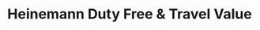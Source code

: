 ---
title: "Heinemann Duty Free & Travel Value"
url: /schoenefeld/heinemann-duty-free-und-travel-value/
shop: Lebensmittel
---